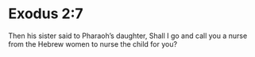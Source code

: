 # Exodus 2:7

Then his sister said to Pharaoh’s daughter, Shall I go and call you a nurse from the Hebrew women to nurse the child for you?

